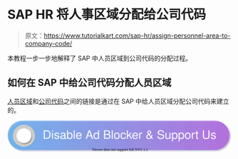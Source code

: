# SAP HR 将人事区域分配给公司代码

> 原文：<https://www.tutorialkart.com/sap-hr/assign-personnel-area-to-company-code/>

本教程一步一步地解释了 SAP 中人员区域到公司代码的分配过程。

## 如何在 SAP 中给公司代码分配人员区域

[人员区域](https://www.tutorialkart.com/sap-hr/define-personnel-area-in-sap/)和[公司代码](https://www.tutorialkart.com/sap-fico/define-company-code-in-sap/)之间的链接是通过在 SAP 中给人员区域分配公司代码来建立的。

[![](img/925da31b32d6bc3827932f6c8afb11bb.png)](https://www.tutorialkart.com/)